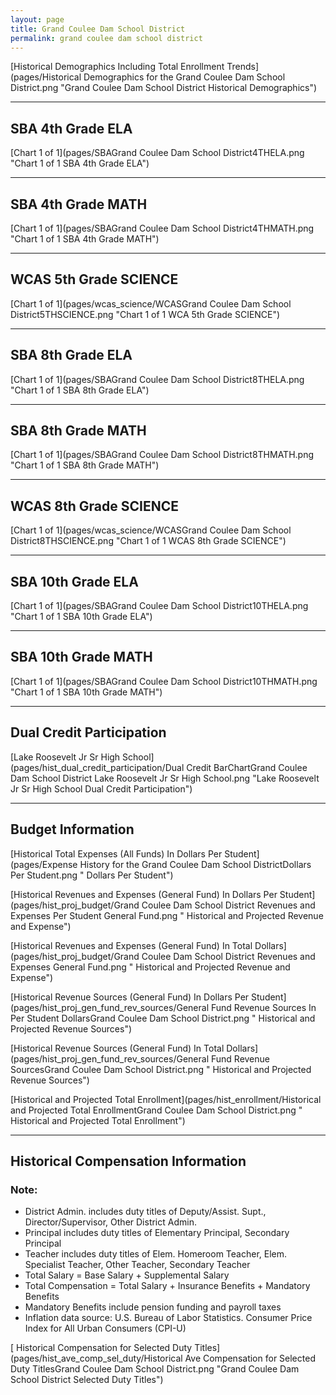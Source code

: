 ```yaml
---
layout: page
title: Grand Coulee Dam School District
permalink: grand coulee dam school district
---
```



[Historical Demographics Including Total Enrollment Trends](pages/Historical Demographics for the Grand Coulee Dam School District.png "Grand Coulee Dam School District Historical Demographics")

___

## SBA 4th Grade ELA

[Chart 1 of 1](pages/SBAGrand Coulee Dam School District4THELA.png "Chart 1 of 1 SBA 4th Grade ELA")


___

## SBA 4th Grade MATH

[Chart 1 of 1](pages/SBAGrand Coulee Dam School District4THMATH.png "Chart 1 of 1 SBA 4th Grade MATH")


___

## WCAS 5th Grade SCIENCE

[Chart 1 of 1](pages/wcas_science/WCASGrand Coulee Dam School District5THSCIENCE.png "Chart 1 of 1 WCA 5th Grade SCIENCE")


___

## SBA 8th Grade ELA

[Chart 1 of 1](pages/SBAGrand Coulee Dam School District8THELA.png "Chart 1 of 1 SBA 8th Grade ELA")


___

## SBA 8th Grade MATH

[Chart 1 of 1](pages/SBAGrand Coulee Dam School District8THMATH.png "Chart 1 of 1 SBA 8th Grade MATH")


___

## WCAS 8th Grade SCIENCE

[Chart 1 of 1](pages/wcas_science/WCASGrand Coulee Dam School District8THSCIENCE.png "Chart 1 of 1 WCAS 8th Grade SCIENCE")


___

## SBA 10th Grade ELA

[Chart 1 of 1](pages/SBAGrand Coulee Dam School District10THELA.png "Chart 1 of 1 SBA 10th Grade ELA")


___

## SBA 10th Grade MATH

[Chart 1 of 1](pages/SBAGrand Coulee Dam School District10THMATH.png "Chart 1 of 1 SBA 10th Grade MATH")


___

## Dual Credit Participation

[Lake Roosevelt Jr Sr High School](pages/hist_dual_credit_participation/Dual Credit BarChartGrand Coulee Dam School District Lake Roosevelt Jr Sr High School.png "Lake Roosevelt Jr Sr High School Dual Credit Participation")


___

## Budget Information

[Historical Total Expenses (All Funds) In Dollars Per Student](pages/Expense History for the Grand Coulee Dam School DistrictDollars Per Student.png " Dollars Per Student")

[Historical Revenues and Expenses (General Fund) In Dollars Per Student](pages/hist_proj_budget/Grand Coulee Dam School District Revenues and Expenses Per Student General Fund.png " Historical and Projected Revenue and Expense")

[Historical Revenues and Expenses (General Fund) In Total Dollars](pages/hist_proj_budget/Grand Coulee Dam School District Revenues and Expenses General Fund.png " Historical and Projected Revenue and Expense")

[Historical Revenue Sources (General Fund) In Dollars Per Student](pages/hist_proj_gen_fund_rev_sources/General Fund Revenue Sources In Per Student DollarsGrand Coulee Dam School District.png " Historical and Projected Revenue Sources")

[Historical Revenue Sources (General Fund) In Total Dollars](pages/hist_proj_gen_fund_rev_sources/General Fund Revenue SourcesGrand Coulee Dam School District.png " Historical and Projected Revenue Sources")

[Historical and Projected Total Enrollment](pages/hist_enrollment/Historical and Projected Total EnrollmentGrand Coulee Dam School District.png " Historical and Projected Total Enrollment")


___

## Historical Compensation Information
### Note:
- District Admin. includes duty titles of Deputy/Assist. Supt., Director/Supervisor, Other District Admin.
- Principal includes duty titles of Elementary Principal, Secondary Principal
- Teacher includes duty titles of Elem. Homeroom Teacher, Elem. Specialist Teacher, Other Teacher, Secondary Teacher
- Total Salary = Base Salary + Supplemental Salary
- Total Compensation = Total Salary + Insurance Benefits + Mandatory Benefits
- Mandatory Benefits include pension funding and payroll taxes
- Inflation data source: U.S. Bureau of Labor Statistics. Consumer Price Index for All Urban Consumers (CPI-U)

[ Historical Compensation for Selected Duty Titles](pages/hist_ave_comp_sel_duty/Historical Ave Compensation for Selected Duty TitlesGrand Coulee Dam School District.png "Grand Coulee Dam School District Selected Duty Titles")

